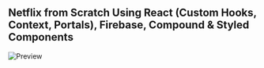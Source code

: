 ## Netflix from Scratch Using React (Custom Hooks, Context, Portals), Firebase, Compound & Styled Components

![Preview](./public/images/netflix-preview.png?raw=true)